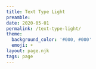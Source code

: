 ```yaml
---
title: Text Type Light
preamble:
date: 2020-05-01
permalink: /text-type-light/
theme:
  background_color: '#000, #000'
  emoji: ☀
layout: page.njk
tags: page
---
```

